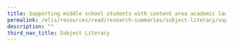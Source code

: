 ```yaml
---
title: Supporting middle school students with content area academic language
permalink: /elis/resources/read/research-summaries/subject-literacy/supporting-middle-school-students/
description: ""
third_nav_title: Subject Literacy
---
```


